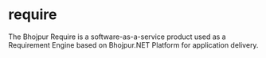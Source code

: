 # require
The Bhojpur Require is a software-as-a-service product used as a Requirement Engine based on Bhojpur.NET Platform for application delivery.

